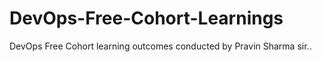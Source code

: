 # DevOps-Free-Cohort-Learnings
DevOps Free Cohort learning outcomes conducted by Pravin Sharma sir..
